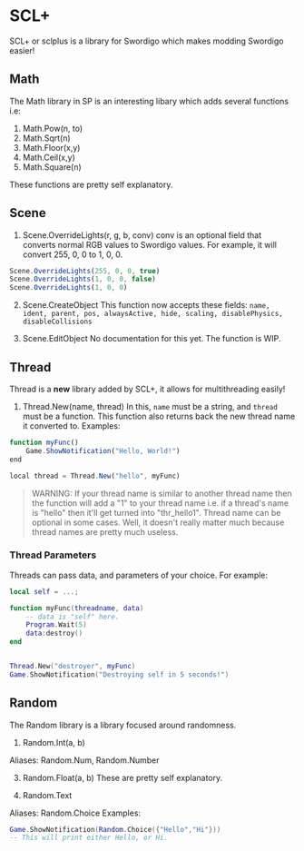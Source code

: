 # SCL+
SCL+ or sclplus is a library for Swordigo which makes modding Swordigo easier!

## Math
The Math library in SP is an interesting libary which adds several functions i.e:
1. Math.Pow(n, to)
2. Math.Sqrt(n)
3. Math.Floor(x,y)
4. Math.Ceil(x,y)
5. Math.Square(n)
   
These functions are pretty self explanatory.

## Scene
1. Scene.OverrideLights(r, g, b, conv)
conv is an optional field that converts normal RGB values to Swordigo values. For example, it will convert 255, 0, 0 to 1, 0, 0.
```js
Scene.OverrideLights(255, 0, 0, true)
Scene.OverrideLights(1, 0, 0, false)
Scene.OverrideLights(1, 0, 0)
```

2. Scene.CreateObject
This function now accepts these fields: `name, ident, parent, pos, alwaysActive, hide, scaling, disablePhysics, disableCollisions`

3. Scene.EditObject
No documentation for this yet. The function is WIP.

## Thread
Thread is a **new** library added by SCL+, it allows for multithreading easily!

1. Thread.New(name, thread)
In this, `name` must be a string, and `thread` must be a function.
This function also returns back the new thread name it converted to.
Examples:
```js
function myFunc()
    Game.ShowNotification("Hello, World!")
end

local thread = Thread.New("hello", myFunc)

```
> WARNING: If your thread name is similar to another thread name then the function will add a "1" to your thread name i.e. if a thread's name is "hello" then it'll get turned into "thr_hello1". Thread name can be optional in some cases. 
> Well, it doesn't really matter much because thread names are pretty much useless.

### Thread Parameters
Threads can pass data, and parameters of your choice. For example:
```lua
local self = ...;

function myFunc(threadname, data)
    -- data is "self" here.
    Program.Wait(5)
    data:destroy()
end


Thread.New("destroyer", myFunc)
Game.ShowNotification("Destroying self in 5 seconds!")
```

## Random
The Random library is a library focused around randomness.
1. Random.Int(a, b)

Aliases: Random.Num, Random.Number

3. Random.Float(a, b)
These are pretty self explanatory.

4. Random.Text

Aliases: Random.Choice
Examples:
```lua
Game.ShowNotification(Random.Choice({"Hello","Hi"}))
-- This will print either Hello, or Hi.
```
